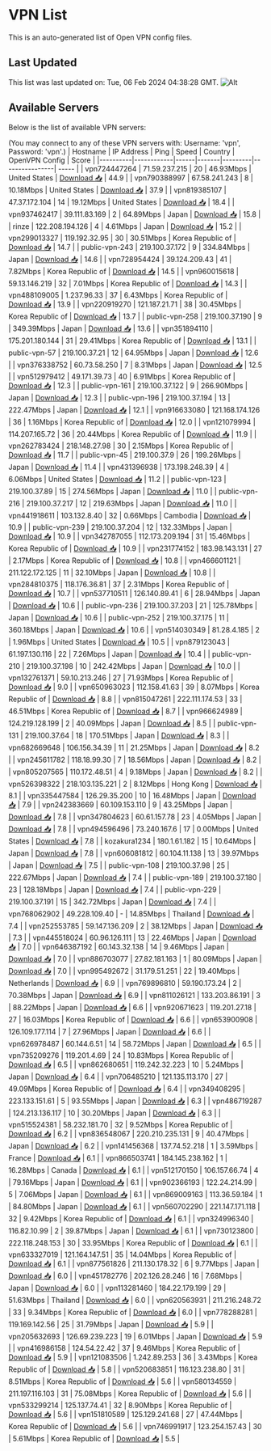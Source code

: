 # VPN List

This is an auto-generated list of Open VPN config files.

## Last Updated

This list was last updated on: Tue, 06 Feb 2024 04:38:28 GMT.
![Alt](https://repobeats.axiom.co/api/embed/186b98318ef1479477931607c1ad7d823f12451f.svg "Repobeats analytics image")

## Available Servers

Below is the list of available VPN servers:

(You may connect to any of these VPN servers with: Username: 'vpn', Password: 'vpn'.)
| Hostname | IP Address | Ping | Speed | Country | OpenVPN Config | Score |
|----------|------------|------|-------|---------|----------------| ----- |
| vpn724447264 | 71.59.237.215 | 20 | 46.93Mbps | United States | [Download 📥](./configs/server_0_US.ovpn) | 44.9 |
| vpn790388997 | 67.58.241.243 | 8 | 10.18Mbps | United States | [Download 📥](./configs/server_1_US.ovpn) | 37.9 |
| vpn819385107 | 47.37.172.104 | 14 | 19.12Mbps | United States | [Download 📥](./configs/server_2_US.ovpn) | 18.4 |
| vpn937462417 | 39.111.83.169 | 2 | 64.89Mbps | Japan | [Download 📥](./configs/server_3_JP.ovpn) | 15.8 |
| rinze | 122.208.194.126 | 4 | 4.61Mbps | Japan | [Download 📥](./configs/server_4_JP.ovpn) | 15.2 |
| vpn299013327 | 119.192.32.95 | 30 | 30.51Mbps | Korea Republic of | [Download 📥](./configs/server_5_KR.ovpn) | 14.7 |
| public-vpn-243 | 219.100.37.172 | 9 | 334.84Mbps | Japan | [Download 📥](./configs/server_6_JP.ovpn) | 14.6 |
| vpn728954424 | 39.124.209.43 | 41 | 7.82Mbps | Korea Republic of | [Download 📥](./configs/server_7_KR.ovpn) | 14.5 |
| vpn960015618 | 59.13.146.219 | 32 | 7.01Mbps | Korea Republic of | [Download 📥](./configs/server_8_KR.ovpn) | 14.3 |
| vpn488109005 | 1.237.96.33 | 37 | 6.43Mbps | Korea Republic of | [Download 📥](./configs/server_9_KR.ovpn) | 13.9 |
| vpn220919270 | 121.187.21.71 | 38 | 30.45Mbps | Korea Republic of | [Download 📥](./configs/server_10_KR.ovpn) | 13.7 |
| public-vpn-258 | 219.100.37.190 | 9 | 349.39Mbps | Japan | [Download 📥](./configs/server_11_JP.ovpn) | 13.6 |
| vpn351894110 | 175.201.180.144 | 31 | 29.41Mbps | Korea Republic of | [Download 📥](./configs/server_12_KR.ovpn) | 13.1 |
| public-vpn-57 | 219.100.37.21 | 12 | 64.95Mbps | Japan | [Download 📥](./configs/server_13_JP.ovpn) | 12.6 |
| vpn376338752 | 60.73.58.250 | 7 | 8.31Mbps | Japan | [Download 📥](./configs/server_14_JP.ovpn) | 12.5 |
| vpn512979412 | 49.171.39.73 | 40 | 6.91Mbps | Korea Republic of | [Download 📥](./configs/server_15_KR.ovpn) | 12.3 |
| public-vpn-161 | 219.100.37.122 | 9 | 266.90Mbps | Japan | [Download 📥](./configs/server_16_JP.ovpn) | 12.3 |
| public-vpn-196 | 219.100.37.194 | 13 | 222.47Mbps | Japan | [Download 📥](./configs/server_17_JP.ovpn) | 12.1 |
| vpn916633080 | 121.168.174.126 | 36 | 1.16Mbps | Korea Republic of | [Download 📥](./configs/server_18_KR.ovpn) | 12.0 |
| vpn121079994 | 114.207.165.72 | 36 | 20.44Mbps | Korea Republic of | [Download 📥](./configs/server_19_KR.ovpn) | 11.9 |
| vpn262783424 | 218.148.27.98 | 30 | 2.15Mbps | Korea Republic of | [Download 📥](./configs/server_20_KR.ovpn) | 11.7 |
| public-vpn-45 | 219.100.37.9 | 26 | 199.26Mbps | Japan | [Download 📥](./configs/server_21_JP.ovpn) | 11.4 |
| vpn431396938 | 173.198.248.39 | 4 | 6.06Mbps | United States | [Download 📥](./configs/server_22_US.ovpn) | 11.2 |
| public-vpn-123 | 219.100.37.89 | 15 | 274.56Mbps | Japan | [Download 📥](./configs/server_23_JP.ovpn) | 11.0 |
| public-vpn-216 | 219.100.37.217 | 12 | 219.63Mbps | Japan | [Download 📥](./configs/server_24_JP.ovpn) | 11.0 |
| vpn441918611 | 103.132.8.40 | 32 | 0.66Mbps | Cambodia | [Download 📥](./configs/server_25_KH.ovpn) | 10.9 |
| public-vpn-239 | 219.100.37.204 | 12 | 132.33Mbps | Japan | [Download 📥](./configs/server_26_JP.ovpn) | 10.9 |
| vpn342787055 | 112.173.209.194 | 31 | 15.46Mbps | Korea Republic of | [Download 📥](./configs/server_27_KR.ovpn) | 10.9 |
| vpn231774152 | 183.98.143.131 | 27 | 2.17Mbps | Korea Republic of | [Download 📥](./configs/server_28_KR.ovpn) | 10.8 |
| vpn466601121 | 211.122.172.125 | 11 | 32.10Mbps | Japan | [Download 📥](./configs/server_29_JP.ovpn) | 10.8 |
| vpn284810375 | 118.176.36.81 | 37 | 2.31Mbps | Korea Republic of | [Download 📥](./configs/server_30_KR.ovpn) | 10.7 |
| vpn537710511 | 126.140.89.41 | 6 | 28.94Mbps | Japan | [Download 📥](./configs/server_31_JP.ovpn) | 10.6 |
| public-vpn-236 | 219.100.37.203 | 21 | 125.78Mbps | Japan | [Download 📥](./configs/server_32_JP.ovpn) | 10.6 |
| public-vpn-252 | 219.100.37.175 | 11 | 360.18Mbps | Japan | [Download 📥](./configs/server_33_JP.ovpn) | 10.6 |
| vpn514030349 | 81.28.4.185 | 2 | 1.96Mbps | United States | [Download 📥](./configs/server_34_US.ovpn) | 10.5 |
| vpn879123043 | 61.197.130.116 | 22 | 7.26Mbps | Japan | [Download 📥](./configs/server_35_JP.ovpn) | 10.4 |
| public-vpn-210 | 219.100.37.198 | 10 | 242.42Mbps | Japan | [Download 📥](./configs/server_36_JP.ovpn) | 10.0 |
| vpn132761371 | 59.10.213.246 | 27 | 71.93Mbps | Korea Republic of | [Download 📥](./configs/server_37_KR.ovpn) | 9.0 |
| vpn650963023 | 112.158.41.63 | 39 | 8.07Mbps | Korea Republic of | [Download 📥](./configs/server_38_KR.ovpn) | 8.8 |
| vpn815047261 | 222.111.174.53 | 33 | 46.51Mbps | Korea Republic of | [Download 📥](./configs/server_39_KR.ovpn) | 8.7 |
| vpn966624989 | 124.219.128.199 | 2 | 40.09Mbps | Japan | [Download 📥](./configs/server_40_JP.ovpn) | 8.5 |
| public-vpn-131 | 219.100.37.64 | 18 | 170.51Mbps | Japan | [Download 📥](./configs/server_41_JP.ovpn) | 8.3 |
| vpn682669648 | 106.156.34.39 | 11 | 21.25Mbps | Japan | [Download 📥](./configs/server_42_JP.ovpn) | 8.2 |
| vpn245611782 | 118.18.99.30 | 7 | 18.56Mbps | Japan | [Download 📥](./configs/server_43_JP.ovpn) | 8.2 |
| vpn805207565 | 110.172.48.51 | 4 | 9.18Mbps | Japan | [Download 📥](./configs/server_44_JP.ovpn) | 8.2 |
| vpn526398322 | 218.103.135.221 | 2 | 8.12Mbps | Hong Kong | [Download 📥](./configs/server_45_HK.ovpn) | 8.1 |
| vpn335447584 | 126.29.35.200 | 10 | 16.48Mbps | Japan | [Download 📥](./configs/server_46_JP.ovpn) | 7.9 |
| vpn242383669 | 60.109.153.110 | 9 | 43.25Mbps | Japan | [Download 📥](./configs/server_47_JP.ovpn) | 7.8 |
| vpn347804623 | 60.61.157.78 | 23 | 4.05Mbps | Japan | [Download 📥](./configs/server_48_JP.ovpn) | 7.8 |
| vpn494596496 | 73.240.167.6 | 17 | 0.00Mbps | United States | [Download 📥](./configs/server_49_US.ovpn) | 7.8 |
| kozakura1234 | 180.1.61.182 | 15 | 10.64Mbps | Japan | [Download 📥](./configs/server_50_JP.ovpn) | 7.8 |
| vpn606081812 | 60.104.11.138 | 13 | 39.97Mbps | Japan | [Download 📥](./configs/server_51_JP.ovpn) | 7.5 |
| public-vpn-108 | 219.100.37.98 | 25 | 222.67Mbps | Japan | [Download 📥](./configs/server_52_JP.ovpn) | 7.4 |
| public-vpn-189 | 219.100.37.180 | 23 | 128.18Mbps | Japan | [Download 📥](./configs/server_53_JP.ovpn) | 7.4 |
| public-vpn-229 | 219.100.37.191 | 15 | 342.72Mbps | Japan | [Download 📥](./configs/server_54_JP.ovpn) | 7.4 |
| vpn768062902 | 49.228.109.40 | - | 14.85Mbps | Thailand | [Download 📥](./configs/server_55_TH.ovpn) | 7.4 |
| vpn252553785 | 59.147.136.209 | 2 | 38.12Mbps | Japan | [Download 📥](./configs/server_56_JP.ovpn) | 7.3 |
| vpn445518024 | 60.96.126.111 | 13 | 22.46Mbps | Japan | [Download 📥](./configs/server_57_JP.ovpn) | 7.0 |
| vpn646387192 | 60.143.32.138 | 14 | 9.46Mbps | Japan | [Download 📥](./configs/server_58_JP.ovpn) | 7.0 |
| vpn886703077 | 27.82.181.163 | 1 | 80.09Mbps | Japan | [Download 📥](./configs/server_59_JP.ovpn) | 7.0 |
| vpn995492672 | 31.179.51.251 | 22 | 19.40Mbps | Netherlands | [Download 📥](./configs/server_60_NL.ovpn) | 6.9 |
| vpn769896810 | 59.190.173.24 | 2 | 70.38Mbps | Japan | [Download 📥](./configs/server_61_JP.ovpn) | 6.9 |
| vpn811026121 | 133.203.86.191 | 3 | 88.22Mbps | Japan | [Download 📥](./configs/server_62_JP.ovpn) | 6.6 |
| vpn920671623 | 119.201.27.18 | 27 | 16.03Mbps | Korea Republic of | [Download 📥](./configs/server_63_KR.ovpn) | 6.6 |
| vpn653900908 | 126.109.177.114 | 7 | 27.96Mbps | Japan | [Download 📥](./configs/server_64_JP.ovpn) | 6.6 |
| vpn626978487 | 60.144.6.51 | 14 | 58.72Mbps | Japan | [Download 📥](./configs/server_65_JP.ovpn) | 6.5 |
| vpn735209276 | 119.201.4.69 | 24 | 10.83Mbps | Korea Republic of | [Download 📥](./configs/server_66_KR.ovpn) | 6.5 |
| vpn862680651 | 119.242.32.223 | 10 | 5.24Mbps | Japan | [Download 📥](./configs/server_67_JP.ovpn) | 6.4 |
| vpn706485210 | 121.135.113.170 | 27 | 49.09Mbps | Korea Republic of | [Download 📥](./configs/server_68_KR.ovpn) | 6.4 |
| vpn349408295 | 223.133.151.61 | 5 | 93.55Mbps | Japan | [Download 📥](./configs/server_69_JP.ovpn) | 6.3 |
| vpn486719287 | 124.213.136.117 | 10 | 30.20Mbps | Japan | [Download 📥](./configs/server_70_JP.ovpn) | 6.3 |
| vpn515524381 | 58.232.181.70 | 32 | 9.52Mbps | Korea Republic of | [Download 📥](./configs/server_71_KR.ovpn) | 6.2 |
| vpn836548067 | 220.210.235.131 | 9 | 40.47Mbps | Japan | [Download 📥](./configs/server_72_JP.ovpn) | 6.2 |
| vpn141456368 | 137.74.52.218 | 1 | 3.59Mbps | France | [Download 📥](./configs/server_73_FR.ovpn) | 6.1 |
| vpn866503741 | 184.145.238.162 | 1 | 16.28Mbps | Canada | [Download 📥](./configs/server_74_CA.ovpn) | 6.1 |
| vpn512170150 | 106.157.66.74 | 4 | 79.16Mbps | Japan | [Download 📥](./configs/server_75_JP.ovpn) | 6.1 |
| vpn902366193 | 122.24.214.99 | 5 | 7.06Mbps | Japan | [Download 📥](./configs/server_76_JP.ovpn) | 6.1 |
| vpn869009163 | 113.36.59.184 | 1 | 84.80Mbps | Japan | [Download 📥](./configs/server_77_JP.ovpn) | 6.1 |
| vpn560702290 | 221.147.171.118 | 32 | 9.42Mbps | Korea Republic of | [Download 📥](./configs/server_78_KR.ovpn) | 6.1 |
| vpn324996340 | 116.82.10.99 | 2 | 39.87Mbps | Japan | [Download 📥](./configs/server_79_JP.ovpn) | 6.1 |
| vpn730123800 | 222.118.248.153 | 30 | 33.95Mbps | Korea Republic of | [Download 📥](./configs/server_80_KR.ovpn) | 6.1 |
| vpn633327019 | 121.164.147.51 | 35 | 14.04Mbps | Korea Republic of | [Download 📥](./configs/server_81_KR.ovpn) | 6.1 |
| vpn877561826 | 211.130.178.32 | 6 | 9.77Mbps | Japan | [Download 📥](./configs/server_82_JP.ovpn) | 6.0 |
| vpn451782776 | 202.126.28.246 | 16 | 7.68Mbps | Japan | [Download 📥](./configs/server_83_JP.ovpn) | 6.0 |
| vpn113281460 | 184.22.179.199 | 29 | 51.63Mbps | Thailand | [Download 📥](./configs/server_84_TH.ovpn) | 6.0 |
| vpn620563931 | 211.216.248.72 | 33 | 9.34Mbps | Korea Republic of | [Download 📥](./configs/server_85_KR.ovpn) | 6.0 |
| vpn778288281 | 119.169.142.56 | 25 | 31.79Mbps | Japan | [Download 📥](./configs/server_86_JP.ovpn) | 5.9 |
| vpn205632693 | 126.69.239.223 | 19 | 6.01Mbps | Japan | [Download 📥](./configs/server_87_JP.ovpn) | 5.9 |
| vpn416986158 | 124.54.22.42 | 37 | 9.46Mbps | Korea Republic of | [Download 📥](./configs/server_88_KR.ovpn) | 5.9 |
| vpn121083506 | 1.242.89.253 | 36 | 3.43Mbps | Korea Republic of | [Download 📥](./configs/server_89_KR.ovpn) | 5.8 |
| vpn520683851 | 116.123.238.80 | 31 | 8.51Mbps | Korea Republic of | [Download 📥](./configs/server_90_KR.ovpn) | 5.6 |
| vpn580134559 | 211.197.116.103 | 31 | 75.08Mbps | Korea Republic of | [Download 📥](./configs/server_91_KR.ovpn) | 5.6 |
| vpn533299214 | 125.137.74.41 | 32 | 8.90Mbps | Korea Republic of | [Download 📥](./configs/server_92_KR.ovpn) | 5.6 |
| vpn151810589 | 125.129.241.68 | 27 | 47.44Mbps | Korea Republic of | [Download 📥](./configs/server_93_KR.ovpn) | 5.6 |
| vpn746991917 | 123.254.157.43 | 30 | 5.61Mbps | Korea Republic of | [Download 📥](./configs/server_94_KR.ovpn) | 5.5 |
